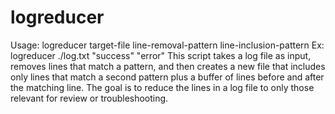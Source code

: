 # logreducer
Usage: logreducer target-file line-removal-pattern line-inclusion-pattern
   Ex: logreducer ./log.txt "success" "error"
This script takes a log file as input, removes lines that match a pattern, and then creates a new file that includes only lines that match a second pattern plus a buffer of lines before and after the matching line. The goal is to reduce the lines in a log file to only those relevant for review or troubleshooting.
